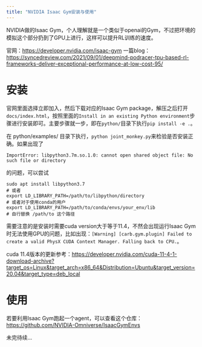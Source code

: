 ```yaml
---
title: "NVIDIA Isaac Gym安装与使用"
---
```



NVIDIA做的Isaac Gym，个人理解就是一个类似于openai的Gym，不过把环境的模拟这个部分扔到了GPU上进行，这样可以提升RL训练的速度。

官网：https://developer.nvidia.com/isaac-gym
一篇blog：https://syncedreview.com/2021/09/01/deepmind-podracer-tpu-based-rl-frameworks-deliver-exceptional-performance-at-low-cost-95/

# 安装
官网里面选择立即加入，然后下载对应的Isaac Gym package，解压之后打开`docs/index.html`，按照里面的`Install in an existing Python environment`步骤进行安装即可。主要步骤就一步，即在`python/`目录下执行`pip install -e .`。

在 python/examples/ 目录下执行，`python joint_monkey.py`来检验是否安装正确。如果出现了
```
ImportError: libpython3.7m.so.1.0: cannot open shared object file: No such file or directory
```
的问题，可以尝试
```shell
sudo apt install libpython3.7
# 或者
export LD_LIBRARY_PATH=/path/to/libpython/directory
# 或者对于使用conda的用户
export LD_LIBRARY_PATH=/path/to/conda/envs/your_env/lib
# 自行替换 /path/to 这个路径
```

需要注意的是安装时需要cuda version大于等于11.4，不然会出现运行Isaac Gym时无法使用GPU的问题，比如出现：`[Warning] [carb.gym.plugin] Failed to create a valid PhysX CUDA Context Manager. Falling back to CPU.`。

cuda 11.4版本的更新参考：https://developer.nvidia.com/cuda-11-4-1-download-archive?target_os=Linux&target_arch=x86_64&Distribution=Ubuntu&target_version=20.04&target_type=deb_local

# 使用

若要利用Isaac Gym跑起一个agent，可以查看这个仓库：https://github.com/NVIDIA-Omniverse/IsaacGymEnvs

未完待续...
